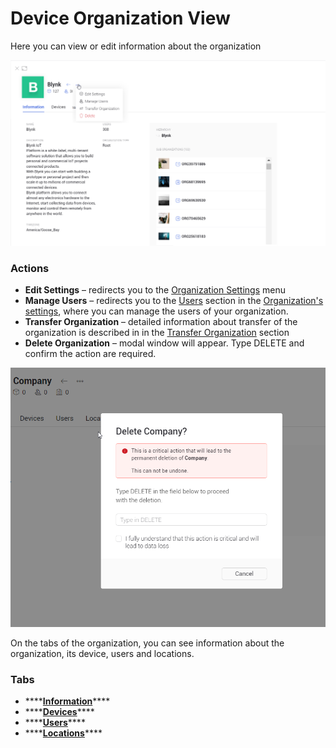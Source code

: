 # Device Organization View

Here you can view or edit information about the organization

![](../../../../.gitbook/assets/organization-action-menu.png)

### **Actions**

* **Edit Settings** – redirects you to the [Organization Settings](../../settings/organization-settings/) menu
* **Manage Users** – redirects you to the [Users](../../settings/organization-settings/users.md) section in the [Organization's settings](../../settings/organization-settings/), where you can manage the users of your organization.
* **Transfer Organization** – detailed information about transfer of the organization is described in in the  [Transfer Organization](../organizations/transfer-organization.md) section
* **Delete Organization** – modal window will appear. Type DELETE and confirm the action are required.

![](../../../../.gitbook/assets/organization-action-menu-delete.png)

On the tabs of the organization, you can see information about the organization, its device, users and locations.

### Tabs

* \*\*\*\*[**Information**](../organizations/#page-of-organization)\*\*\*\*
* \*\*\*\*[**Devices**](./#table-view)\*\*\*\*
* \*\*\*\*[**Users**](../../settings/organization-settings/users.md)\*\*\*\*
* \*\*\*\*[**Locations**](../../settings/organization-settings/locations.md)\*\*\*\*

